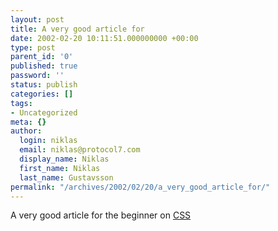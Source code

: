```yaml
---
layout: post
title: A very good article for
date: 2002-02-20 10:11:51.000000000 +00:00
type: post
parent_id: '0'
published: true
password: ''
status: publish
categories: []
tags:
- Uncategorized
meta: {}
author:
  login: niklas
  email: niklas@protocol7.com
  display_name: Niklas
  first_name: Niklas
  last_name: Gustavsson
permalink: "/archives/2002/02/20/a_very_good_article_for/"
---
```

A very good article for the beginner on [CSS](http://developer.apple.com/internet/css/introcsslayout.html)

